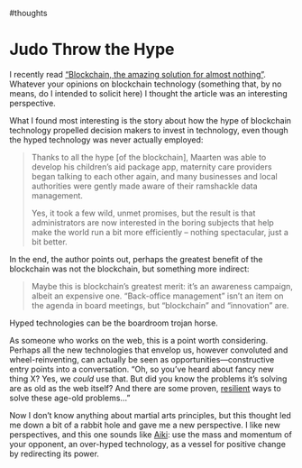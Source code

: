 #thoughts

# Judo Throw the Hype

I recently read [“Blockchain, the amazing solution for almost nothing”](https://thecorrespondent.com/655/blockchain-the-amazing-solution-for-almost-nothing/86649455475-f933fe63). Whatever your opinions on blockchain technology (something that, by no means, do I intended to solicit here) I thought the article was an interesting perspective.

What I found most interesting is the story about how the hype of blockchain technology propelled decision makers to invest in technology, even though the hyped technology was never actually employed:

> Thanks to all the hype [of the blockchain], Maarten was able to develop his children’s aid package app, maternity care providers began talking to each other again, and many businesses and local authorities were gently made aware of their ramshackle data management.
>
> Yes, it took a few wild, unmet promises, but the result is that administrators are now interested in the boring subjects that help make the world run a bit more efficiently – nothing spectacular, just a bit better.

In the end, the author points out, perhaps the greatest benefit of the blockchain was not the blockchain, but something more indirect:

> Maybe this is blockchain’s greatest merit: it’s an awareness campaign, albeit an expensive one. “Back-office management” isn’t an item on the agenda in board meetings, but “blockchain” and “innovation” are.

Hyped technologies can be the boardroom trojan horse. 

As someone who works on the web, this is a point worth considering. Perhaps all the new technologies that envelop us, however convoluted and wheel-reinventing, can actually be seen as opportunities—constructive entry points into a conversation. “Oh, so you’ve heard about fancy new thing X? Yes, we _could_ use that. But did you know the problems it’s solving are as old as the web itself? And there are some proven, [resilient](https://resilientwebdesign.com) ways to solve these age-old problems...” 

Now I don’t know anything about martial arts principles, but this thought led me down a bit of a rabbit hole and gave me a new perspective. I like new perspectives, and this one sounds like [Aiki](https://en.wikipedia.org/wiki/Aiki_(martial_arts_principle)): use the mass and momentum of your opponent, an over-hyped technology, as a vessel for positive change by redirecting its power.
